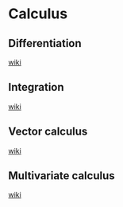# Calculus

## Differentiation

[wiki](https://en.wikipedia.org/wiki/Differential_calculus)

## Integration

[wiki](https://en.wikipedia.org/wiki/Integral)

## Vector calculus

[wiki](https://en.wikipedia.org/wiki/Vector_calculus)

## Multivariate calculus

[wiki](https://en.wikipedia.org/wiki/Multivariable_calculus)

